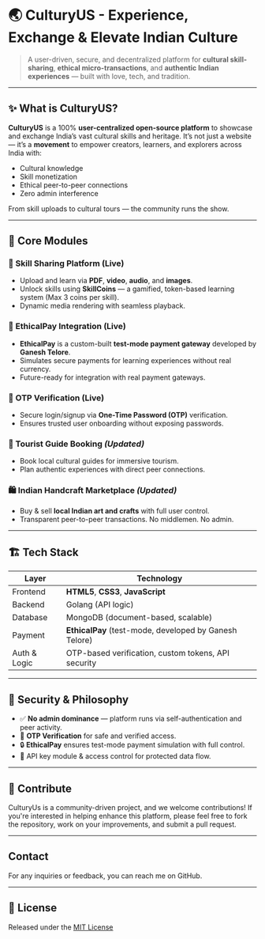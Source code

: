 # 🌏 CulturyUS - Experience, Exchange & Elevate Indian Culture

> A user-driven, secure, and decentralized platform for **cultural skill-sharing**, **ethical micro-transactions**, and **authentic Indian experiences** — built with love, tech, and tradition.

---

## ✨ What is CulturyUS?

**CulturyUS** is a 100% **user-centralized open-source platform** to showcase and exchange India’s vast cultural skills and heritage. It’s not just a website — it’s a **movement** to empower creators, learners, and explorers across India with:

- Cultural knowledge  
- Skill monetization  
- Ethical peer-to-peer connections  
- Zero admin interference  

From skill uploads to cultural tours — the community runs the show.  

---

## 🚀 Core Modules

### 🧠 Skill Sharing Platform (Live)
- Upload and learn via **PDF**, **video**, **audio**, and **images**.
- Unlock skills using **SkillCoins** — a gamified, token-based learning system (Max 3 coins per skill).
- Dynamic media rendering with seamless playback.

### 💸 EthicalPay Integration (Live)
- **EthicalPay** is a custom-built **test-mode payment gateway** developed by **Ganesh Telore**.
- Simulates secure payments for learning experiences without real currency.
- Future-ready for integration with real payment gateways.

### 🔐 OTP Verification (Live)
- Secure login/signup via **One-Time Password (OTP)** verification.
- Ensures trusted user onboarding without exposing passwords.

### 🧳 Tourist Guide Booking *(Updated)*
- Book local cultural guides for immersive tourism.
- Plan authentic experiences with direct peer connections.

### 🛍️ Indian Handcraft Marketplace *(Updated)*
- Buy & sell **local Indian art and crafts** with full user control.
- Transparent peer-to-peer transactions. No middlemen. No admin.

---

## 🏗️ Tech Stack

| Layer         | Technology                                      |
|---------------|--------------------------------------------------|
| Frontend      | **HTML5**, **CSS3**, **JavaScript** |
| Backend       | Golang (API logic) 
| Database      | MongoDB (document-based, scalable)               |
| Payment       | **EthicalPay** (test-mode, developed by Ganesh Telore) |
| Auth & Logic  | OTP-based verification, custom tokens, API security |

---

## 🔐 Security & Philosophy

- ✅ **No admin dominance** — platform runs via self-authentication and peer activity.
- 🔐 **OTP Verification** for safe and verified access.
- 🔒 **EthicalPay** ensures test-mode payment simulation with full control.
- 🔑 API key module & access control for protected data flow.

---

## 🌱 Contribute

CulturyUs is a community-driven project, and we welcome contributions! If you're interested in helping enhance this platform, please feel free to fork the repository, work on your improvements, and submit a pull request.

---

## Contact
For any inquiries or feedback, you can reach me on GitHub.

---

## 📜 License

Released under the [MIT License](LICENSE)